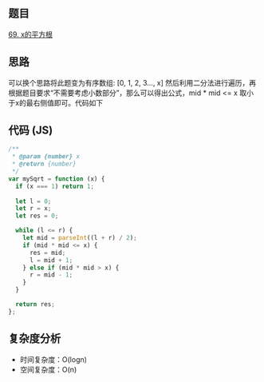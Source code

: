 ## 题目
[69. x的平方根](https://leetcode-cn.com/problems/sqrtx/)

## 思路

可以换个思路将此题变为有序数组: [0, 1, 2, 3..., x] 然后利用二分法进行遍历，再根据题目要求“不需要考虑小数部分”，那么可以得出公式，mid * mid <= x 取小于x的最右侧值即可。代码如下

## 代码 (JS)

```JavaScript
/**
 * @param {number} x
 * @return {number}
 */
var mySqrt = function (x) {
  if (x === 1) return 1;
    
  let l = 0;
  let r = x;
  let res = 0;

  while (l <= r) {
    let mid = parseInt((l + r) / 2);
    if (mid * mid <= x) {
      res = mid;
      l = mid + 1;
    } else if (mid * mid > x) {
      r = mid - 1;
    }
  }

  return res;
};
```

## 复杂度分析
* 时间复杂度：O(logn)
* 空间复杂度：O(n) 